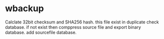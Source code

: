 wbackup
===============

Calclate 32bit checksum and SHA256 hash.
this file exist in duplicate check database.
if not exist then comppress source file and export binary database.
add sourcefile database.
